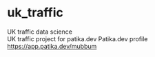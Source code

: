 # uk_traffic
UK traffic data science  
UK traffic project for patika.dev Patika.dev profile https://app.patika.dev/mubbum



